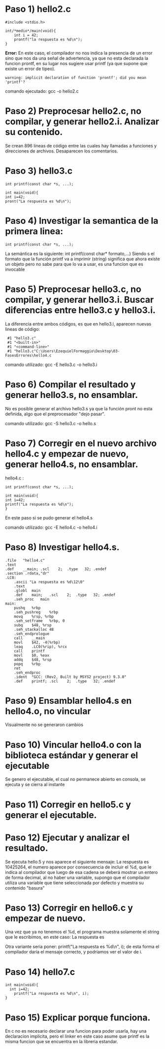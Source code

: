 ﻿# Paso 1) hello2.c

    #include <stdio.h>
    
    int/*medio*/main(void){
        int i = 42;
        prontf("la respuesta es %d\n");
    }

**Error:** En este caso, el compilador no nos indica la presencia de un error sino que nos da
una señal de advertencia, ya que no esta declarada la funcion prontf, en su lugar nos  sugiere usar printf (ya que supone que existe un error de tipeo).

    warning: implicit declaration of function 'prontf'; did you mean 'printf'?

 comando ejecutado: gcc -o hello2.c

# Paso 2) Preprocesar hello2.c, no compilar, y generar hello2.i. Analizar su contenido.

Se crean 896 lineas de código entre las cuales hay llamadas a funciones y direcciones de archivos.
Desaparecen los comentarios.

# Paso 3) hello3.c

    int printf(const char *s, ...);
    
    int main(void){
    int i=42;
    pront("La respuesta es %d\n");

# Paso 4) Investigar la semantica de la primera linea:

    int printf(const char *s, ...);

La semántica es la siguiente:  int printf(const char* formato,...)
Siendo s el formato que la función printf va a imprimir (string)
significa que ahora existe un objeto pero no sabe para que lo va a usar, es una funcion que es invocable

# Paso 5) Preprocesar hello3.c, no compilar, y generar hello3.i. Buscar diferencias entre hello3.c y hello3.i.

La diferencia entre ambos códigos, es que en hello3.i, aparecen nuevas lineas de código:

     #1 "hello3.c"
     #1 "<built-in>"
     #1 "<command-line>"
     #1 "hello3.c"C:\Users\EzequielFormaggio\Desktop\03-FasesErrores\hello4.c
     

comando utilizado: gcc -E hello3.c -o hello3.i

# Paso 6) Compilar el resultado y generar hello3.s, no ensamblar.

No es posible generar el archivo hello3.s ya que la función pront no esta definida, algo que el preprocesador "dejo pasar".

comando utilizado: gcc -S hello3.c -o hello.s

# Paso 7) Corregir en el nuevo archivo hello4.c y empezar de nuevo, generar hello4.s, no ensamblar.

hello4.c : 

    int printf(const char *s, ...);
    
    int main(void){
    int i=42;
    printf("La respuesta es %d\n");
    }

En este paso si se pudo generar el hello4.s

comando utilizado: gcc -E hello4.c -o hello4.i

# Paso 8) Investigar hello4.s.

	.file	"hello4.c"
	.text
	.def	__main;	.scl	2;	.type	32;	.endef
	.section .rdata,"dr"
    .LC0:
    	.ascii "La respuesta es %d\12\0"
    	.text
    	.globl	main
    	.def	main;	.scl	2;	.type	32;	.endef
    	.seh_proc	main
    main:
    	pushq	%rbp
    	.seh_pushreg	%rbp
    	movq	%rsp, %rbp
    	.seh_setframe	%rbp, 0
    	subq	$48, %rsp
    	.seh_stackalloc	48
    	.seh_endprologue
    	call	__main
    	movl	$42, -4(%rbp)
    	leaq	.LC0(%rip), %rcx
    	call	printf
    	movl	$0, %eax
    	addq	$48, %rsp
    	popq	%rbp
    	ret
    	.seh_endproc
    	.ident	"GCC: (Rev2, Built by MSYS2 project) 9.3.0"
    	.def	printf;	.scl	2;	.type	32;	.endef

# Paso 9) Ensamblar hello4.s en hello4.o, no vincular

Visualmente no se generaron cambios

# Paso 10) Vincular hello4.o con la biblioteca estándar y generar el ejecutable

Se genero el ejecutable, el cual no permanece abierto en consola, se ejecuta y se cierra al instante

# Paso 11) Corregir en hello5.c y generar el ejecutable.

# Paso 12) Ejecutar y analizar el resultado.

Se ejecuta hello.5 y nos aparece el siguiente mensaje:
La respuesta es 10425264, el numero aparece por consecuencia de incluir el %d, que le indica al compilador que luego de esa cadena
se deberá mostrar un entero de forma decimal, al no haber una variable, supongo que el compilador utiliza una variable que tiene 
seleccionada por defecto y muestra su contenido "basura"

# Paso 13) Corregir en hello6.c y empezar de nuevo.
 
Una vez que ya no tenemos el %d, el programa muestra solamente el string que le escribimos, en este caso:
La respuesta es 

Otra variante seria poner: printf("La respuesta es %d\n", i);
de esta forma el compilador daría el mensaje correcto, y podríamos ver el valor de i.

# Paso 14) hello7.c

    int main(void){
      int i=42;
        printf("La respuesta es %d\n", i);
    }

# Paso 15) Explicar porque funciona.

En c no es necesario declarar una funcion para poder usarla, hay una declaracion implicita, pero el linker en este caso asume que printf es la misma funcion que se encuentra en la libreria estandar.

